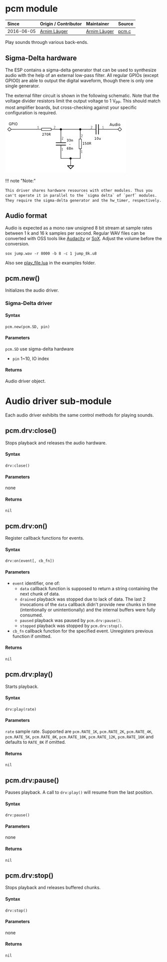 # pcm module
| Since  | Origin / Contributor  | Maintainer  | Source  |
| :----- | :-------------------- | :---------- | :------ |
| 2016-06-05 | [Arnim Läuger](https://github.com/devsaurus) | [Arnim Läuger](https://github.com/devsaurus) | [pcm.c](../../../app/modules/pcm.c)|

Play sounds through various back-ends.

## Sigma-Delta hardware

The ESP contains a sigma-delta generator that can be used to synthesize audio with the help of an external low-pass filter. All regular GPIOs (except GPIO0) are able to output the digital waveform, though there is only one single generator.

The external filter circuit is shown in the following schematic. Note that the voltage divider resistors limit the output voltage to 1&nbsp;V<sub>PP</sub>. This should match most amplifier boards, but cross-checking against your specific configuration is required.

![low-pass filter](../../img/sigma_delta_audiofilter.png "low-pass filter for sigma-delta driver")


!!! note "Note:"

    This driver shares hardware resources with other modules. Thus you can't operate it in parallel to the `sigma delta` of `perf` modules. They require the sigma-delta generator and the hw_timer, respectively.


## Audio format
Audio is expected as a mono raw unsigned 8&nbsp;bit stream at sample rates between 1&nbsp;k and 16&nbsp;k samples per second. Regular WAV files can be converted with OSS tools like [Audacity](http://www.audacityteam.org/) or [SoX](http://sox.sourceforge.net/). Adjust the volume before the conversion.
```
sox jump.wav -r 8000 -b 8 -c 1 jump_8k.u8
```

Also see [play_file.lua](../../../lua_examples/pcm/play_file.lua) in the examples folder.

## pcm.new()
Initializes the audio driver.

### Sigma-Delta driver

#### Syntax
`pcm.new(pcm.SD, pin)`

#### Parameters
`pcm.SD` use sigma-delta hardware
- `pin` 1~10, IO index

#### Returns
Audio driver object.

# Audio driver sub-module
Each audio driver exhibits the same control methods for playing sounds.

## pcm.drv:close()
Stops playback and releases the audio hardware.

#### Syntax
`drv:close()`

#### Parameters
none

#### Returns
`nil`

## pcm.drv:on()
Register callback functions for events.

#### Syntax
`drv:on(event[, cb_fn])`

#### Parameters
- `event` identifier, one of:
  - `data` callback function is supposed to return a string containing the next chunk of data.
  - `drained` playback was stopped due to lack of data. The last 2 invocations of the `data` callback didn't provide new chunks in time (intentionally or unintentionally) and the internal buffers were fully consumed.
  - `paused` playback was paused by `pcm.drv:pause()`.
  - `stopped` playback was stopped by `pcm.drv:stop()`.
- `cb_fn` callback function for the specified event. Unregisters previous function if omitted.

#### Returns
`nil`

## pcm.drv:play()
Starts playback.

#### Syntax
`drv:play(rate)`

#### Parameters
`rate` sample rate. Supported are `pcm.RATE_1K`, `pcm.RATE_2K`, `pcm.RATE_4K`, `pcm.RATE_5K`, `pcm.RATE_8K`, `pcm.RATE_10K`, `pcm.RATE_12K`, `pcm.RATE_16K` and defaults to `RATE_8K` if omitted.

#### Returns
`nil`

## pcm.drv:pause()
Pauses playback. A call to `drv:play()` will resume from the last position.

#### Syntax
`drv:pause()`

#### Parameters
none

#### Returns
`nil`

## pcm.drv:stop()
Stops playback and releases buffered chunks.

#### Syntax
`drv:stop()`

#### Parameters
none

#### Returns
`nil`
